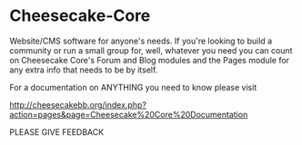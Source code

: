 Cheesecake-Core
===============

Website/CMS software for anyone's needs. 
If you're looking to build a community or run a small group for, well, whatever you need you can count on Cheesecake Core's Forum and Blog modules and the Pages module for any extra info that needs to be  by itself. 

For a documentation on ANYTHING you need to know please visit

http://cheesecakebb.org/index.php?action=pages&page=Cheesecake%20Core%20Documentation

PLEASE GIVE FEEDBACK
